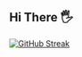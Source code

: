 ## Hi There :raised_hand_with_fingers_splayed:
[![GitHub Streak](http://github-readme-streak-stats.herokuapp.com?user=Tsetsenbileg&theme=transparent&hide_border=true&mode=weekly)](https://git.io/streak-stats)
